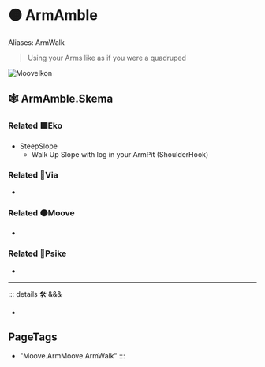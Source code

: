 # 🟠 <mooves>ArmAmble</mooves>

Aliases: ArmWalk

> Using your Arms like as if you were a quadruped

![MooveIkon](/BetaIkon/Mooves_Ikon.png)

## 🕸 ArmAmble.Skema

### Related 🟩<ekos>Eko</ekos>

- SteepSlope
    - Walk Up Slope with log in your ArmPit (ShoulderHook)

### Related 🔻<via>Via</via>

-

### Related 🟠<mooves>Moove</mooves>

-

### Related 💜<psike>Psike</psike>

-

---

<!-- =================================================== -->
<!-- =================================================== -->
<!-- =================================================== -->
<!-- =================================================== -->
<!-- =================================================== -->
::: details 🛠 <dev>&&&</dev>

-

<h2>PageTags</h2>

- "Moove.ArmMoove.ArmWalk"
:::
